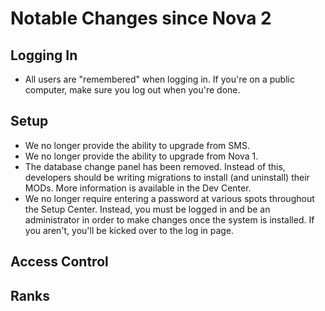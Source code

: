 # Notable Changes since Nova 2

## Logging In

- All users are "remembered" when logging in. If you're on a public computer, make sure you log out when you're done.

## Setup

- We no longer provide the ability to upgrade from SMS.
- We no longer provide the ability to upgrade from Nova 1.
- The database change panel has been removed. Instead of this, developers should be writing migrations to install (and uninstall) their MODs. More information is available in the Dev Center.
- We no longer require entering a password at various spots throughout the Setup Center. Instead, you must be logged in and be an administrator in order to make changes once the system is installed. If you aren't, you'll be kicked over to the log in page.

## Access Control

## Ranks